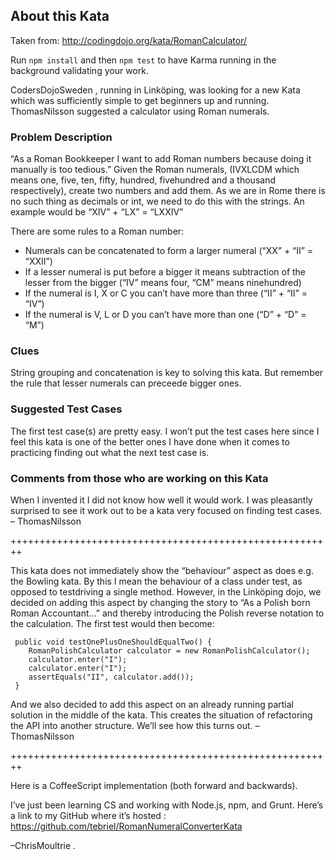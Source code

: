 ## About this Kata

Taken from: http://codingdojo.org/kata/RomanCalculator/

Run `npm install` and then `npm test` to have Karma running in the background validating your work.

CodersDojoSweden , running in Linköping, was looking for a new Kata which was sufficiently simple to get beginners up and running. ThomasNilsson suggested a calculator using Roman numerals.

### Problem Description

“As a Roman Bookkeeper I want to add Roman numbers because doing it manually is too tedious.” Given the Roman numerals, (IVXLCDM which means one, five, ten, fifty, hundred, fivehundred and a thousand respectively), create two numbers and add them. As we are in Rome there is no such thing as decimals or int, we need to do this with the strings. An example would be “XIV” + “LX” = “LXXIV”

There are some rules to a Roman number:

- Numerals can be concatenated to form a larger numeral (“XX” + “II” = “XXII”)
- If a lesser numeral is put before a bigger it means subtraction of the lesser from the bigger (“IV” means four, “CM” means ninehundred)
- If the numeral is I, X or C you can’t have more than three (“II” + “II” = “IV”)
- If the numeral is V, L or D you can’t have more than one (“D” + “D” = “M”)

### Clues

String grouping and concatenation is key to solving this kata. But remember the rule that lesser numerals can preceede bigger ones.

### Suggested Test Cases

The first test case(s) are pretty easy. I won’t put the test cases here since I feel this kata is one of the better ones I have done when it comes to practicing finding out what the next test case is.

### Comments from those who are working on this Kata

When I invented it I did not know how well it would work. I was pleasantly surprised to see it work out to be a kata very focused on finding test cases. – ThomasNilsson

++++++++++++++++++++++++++++++++++++++++++++++++++++++++

This kata does not immediately show the “behaviour” aspect as does e.g. the Bowling kata. By this I mean the behaviour of a class under test, as opposed to testdriving a single method. However, in the Linköping dojo, we decided on adding this aspect by changing the story to “As a Polish born Roman Accountant…” and thereby introducing the Polish reverse notation to the calculation. The first test would then become:

```
 public void testOnePlusOneShouldEqualTwo() {
    RomanPolishCalculator calculator = new RomanPolishCalculator();
    calculator.enter("I");
    calculator.enter("I");
    assertEquals("II", calculator.add());
 }
```
And we also decided to add this aspect on an already running partial solution in the middle of the kata. This creates the situation of refactoring the API into another structure. We’ll see how this turns out. – ThomasNilsson

++++++++++++++++++++++++++++++++++++++++++++++++++++++++

Here is a CoffeeScript implementation (both forward and backwards).

I’ve just been learning CS and working with Node.js, npm, and Grunt. Here’s a link to my GitHub where it’s hosted : https://github.com/tebriel/RomanNumeralConverterKata

–ChrisMoultrie .